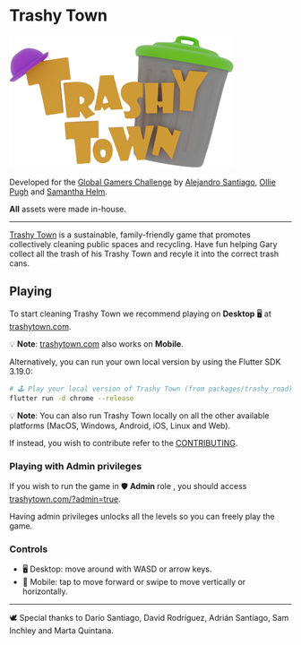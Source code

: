 # Trashy Town

<img src="docs/assets/logo.png" width="400px" />

Developed for the [Global Gamers Challenge](https://globalgamers.devpost.com/) by [Alejandro Santiago](https://github.com/alestiago), [Ollie Pugh](https://github.com/OlliePugh) and [Samantha Helm](https://www.behance.net/samanthahelmdesign).

**All** assets were made in-house.

---

[Trashy Town](https://trashytown.com) is a sustainable, family-friendly game that promotes collectively cleaning public spaces and recycling. Have fun helping Gary collect all the trash of his Trashy Town and recyle it into the correct trash cans.

<!-- Thumbnail with a play icon on the middle that anchors to the video, goes here --->

## Playing

To start cleaning Trashy Town we recommend playing on **Desktop** 🖥 at [trashytown.com](https://trashytown.com).

💡 **Note**: [trashytown.com](https://trashytown.com) also works on **Mobile**.

Alternatively, you can run your own local version by using the Flutter SDK 3.19.0:

```sh
# 🕹️ Play your local version of Trashy Town (from packages/trashy_road):
flutter run -d chrome --release
```

💡 **Note**: You can also run Trashy Town locally on all the other available platforms (MacOS, Windows, Android, iOS, Linux and Web).

If instead, you wish to contribute refer to the [CONTRIBUTING](CONTRIBUTING.md).

### Playing with Admin privileges

If you wish to run the game in 🛡️ **Admin** role , you should access [trashytown.com/?admin=true](https://trashytown.com/?admin=true).

Having admin privileges unlocks all the levels so you can freely play the game.

### Controls

- 🖥 Desktop: move around with WASD or arrow keys.
- 📱 Mobile: tap to move forward or swipe to move vertically or horizontally.

---

🕊️ Special thanks to Darío Santiago, David Rodríguez, Adrián Santiago, Sam Inchley and Marta Quintana.
